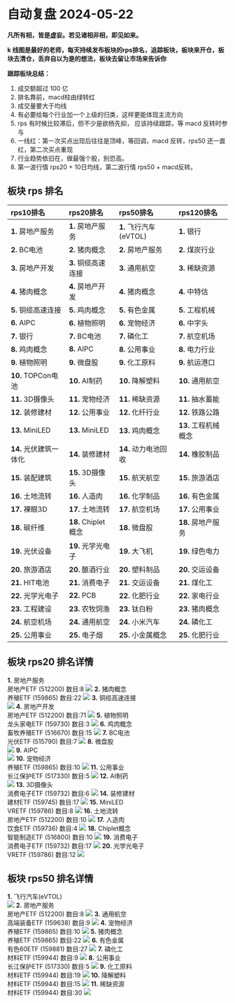 # 自动复盘 2024-05-22

**凡所有相，皆是虚妄。若见诸相非相，即见如来。**

**k 线图是最好的老师，每天持续发布板块的rps排名，追踪板块，板块来开仓，板块去清仓，丢弃自以为是的想法，板块去留让市场来告诉你**
        
**跟踪板块总结：**
1. 成交额超过 100 亿
2. 排名靠前，macd柱由绿转红
3. 成交量要大于均线
4. 有必要给每个行业加一个上级的归类，这样更能体现主流方向
5. rps 有时候比较滞后，但不少是欲杨先抑， 应该持续跟踪，等 macd 反转时参与
6. 一线红：第一次买点出现后往往是顶峰，等回调，macd 反转，rps50 还一直红，第二次买点重现
7. 行业趋势依旧在，做最强个股，别恐高。
8. 第一波行情 rps20 + 10日均线，第二波行情 rps50 + macd反转。
        
## 板块 rps 排名
| rps10排名              | rps20排名           | rps50排名              | rps120排名           |
|:-----------------------|:--------------------|:-----------------------|:---------------------|
| **1.** 房地产服务      | **1.** 房地产服务   | **1.** 飞行汽车(eVTOL) | **1.** 银行          |
| **2.** BC电池          | **2.** 猪肉概念     | **2.** 房地产服务      | **2.** 煤炭行业      |
| **3.** 房地产开发      | **3.** 铜缆高速连接 | **3.** 通用航空        | **3.** 稀缺资源      |
| **4.** 猪肉概念        | **4.** 房地产开发   | **4.** 猪肉概念        | **4.** 中特估        |
| **5.** 铜缆高速连接    | **5.** 鸡肉概念     | **5.** 有色金属        | **5.** 工程机械      |
| **6.** AIPC            | **6.** 植物照明     | **6.** 宠物经济        | **6.** 中字头        |
| **7.** 银行            | **7.** BC电池       | **7.** 磷化工          | **7.** 航空机场      |
| **8.** 鸡肉概念        | **8.** AIPC         | **8.** 公用事业        | **8.** 电力行业      |
| **9.** 植物照明        | **9.** 微盘股       | **9.** 化工原料        | **9.** 航运港口      |
| **10.** TOPCon电池     | **10.** AI制药      | **10.** 降解塑料       | **10.** 通用航空     |
| **11.** 3D摄像头       | **11.** 宠物经济    | **11.** 稀缺资源       | **11.** 抽水蓄能     |
| **12.** 装修建材       | **12.** 公用事业    | **12.** 化纤行业       | **12.** 铁路公路     |
| **13.** MiniLED        | **13.** MiniLED     | **13.** 鸡肉概念       | **13.** 工程机械概念 |
| **14.** 光伏建筑一体化 | **14.** 装修建材    | **14.** 动力电池回收   | **14.** 橡胶制品     |
| **15.** 装配建筑       | **15.** 3D摄像头    | **15.** 航天航空       | **15.** 旅游酒店     |
| **16.** 土地流转       | **16.** 人造肉      | **16.** 化学制品       | **16.** 有色金属     |
| **17.** 裸眼3D         | **17.** 土地流转    | **17.** 航空机场       | **17.** 公用事业     |
| **18.** 碳纤维         | **18.** Chiplet概念 | **18.** 微盘股         | **18.** 房地产服务   |
| **19.** 光伏设备       | **19.** 光学光电子  | **19.** 大飞机         | **19.** 绿色电力     |
| **20.** 旅游酒店       | **20.** 酿酒行业    | **20.** 塑料制品       | **20.** 交运设备     |
| **21.** HIT电池        | **21.** 消费电子    | **21.** 交运设备       | **21.** 煤化工       |
| **22.** 光学光电子     | **22.** PCB         | **22.** 化肥行业       | **22.** 家电行业     |
| **23.** 工程建设       | **23.** 农牧饲渔    | **23.** 钛白粉         | **23.** 猪肉概念     |
| **24.** 航空机场       | **24.** 通用航空    | **24.** 小米汽车       | **24.** 磷化工       |
| **25.** 公用事业       | **25.** 电子烟      | **25.** 小金属概念     | **25.** 化肥行业     |
## 板块 rps20 排名详情
**1.** 房地产服务<br/>房地产ETF (512200) 数目:8
 ![](https://sykent-blog-image.oss-cn-beijing.aliyuncs.com/quant/image/2024/5/1716364989544-tmp.jpg)
**2.** 猪肉概念<br/>养殖ETF (159865) 数目:22
 ![](https://sykent-blog-image.oss-cn-beijing.aliyuncs.com/quant/image/2024/5/1716364990967-tmp.jpg)
**3.** 铜缆高速连接<br/>
 ![](https://sykent-blog-image.oss-cn-beijing.aliyuncs.com/quant/image/2024/5/1716364991501-tmp.jpg)
**4.** 房地产开发<br/>房地产ETF (512200) 数目:71
 ![](https://sykent-blog-image.oss-cn-beijing.aliyuncs.com/quant/image/2024/5/1716364992485-tmp.jpg)
**5.** 植物照明<br/>龙头家电ETF (159730) 数目:3
 ![](https://sykent-blog-image.oss-cn-beijing.aliyuncs.com/quant/image/2024/5/1716364993444-tmp.jpg)
**6.** 鸡肉概念<br/>畜牧养殖ETF (516670) 数目:15
 ![](https://sykent-blog-image.oss-cn-beijing.aliyuncs.com/quant/image/2024/5/1716364994444-tmp.jpg)
**7.** BC电池<br/>光伏ETF (515790) 数目:7
 ![](https://sykent-blog-image.oss-cn-beijing.aliyuncs.com/quant/image/2024/5/1716364995263-tmp.jpg)
**8.** 微盘股<br/>
 ![](https://sykent-blog-image.oss-cn-beijing.aliyuncs.com/quant/image/2024/5/1716364995831-tmp.jpg)
**9.** AIPC<br/>
 ![](https://sykent-blog-image.oss-cn-beijing.aliyuncs.com/quant/image/2024/5/1716364996349-tmp.jpg)
**10.** 宠物经济<br/>养殖ETF (159865) 数目:10
 ![](https://sykent-blog-image.oss-cn-beijing.aliyuncs.com/quant/image/2024/5/1716364997307-tmp.jpg)
**11.** 公用事业<br/>长江保护ETF (517330) 数目:5
 ![](https://sykent-blog-image.oss-cn-beijing.aliyuncs.com/quant/image/2024/5/1716364998331-tmp.jpg)
**12.** AI制药<br/>
 ![](https://sykent-blog-image.oss-cn-beijing.aliyuncs.com/quant/image/2024/5/1716364998849-tmp.jpg)
**13.** 3D摄像头<br/>消费电子ETF (159732) 数目:6
 ![](https://sykent-blog-image.oss-cn-beijing.aliyuncs.com/quant/image/2024/5/1716364999832-tmp.jpg)
**14.** 装修建材<br/>建材ETF (159745) 数目:17
 ![](https://sykent-blog-image.oss-cn-beijing.aliyuncs.com/quant/image/2024/5/1716365000793-tmp.jpg)
**15.** MiniLED<br/>VRETF (159786) 数目:8
 ![](https://sykent-blog-image.oss-cn-beijing.aliyuncs.com/quant/image/2024/5/1716365001793-tmp.jpg)
**16.** 土地流转<br/>房地产ETF (512200) 数目:10
 ![](https://sykent-blog-image.oss-cn-beijing.aliyuncs.com/quant/image/2024/5/1716365002767-tmp.jpg)
**17.** 人造肉<br/>饮食ETF (159736) 数目:4
 ![](https://sykent-blog-image.oss-cn-beijing.aliyuncs.com/quant/image/2024/5/1716365003775-tmp.jpg)
**18.** Chiplet概念<br/>智能制造ETF (516800) 数目:10
 ![](https://sykent-blog-image.oss-cn-beijing.aliyuncs.com/quant/image/2024/5/1716365004687-tmp.jpg)
**19.** 消费电子<br/>消费电子ETF (159732) 数目:17
 ![](https://sykent-blog-image.oss-cn-beijing.aliyuncs.com/quant/image/2024/5/1716365005754-tmp.jpg)
**20.** 光学光电子<br/>VRETF (159786) 数目:12
 ![](https://sykent-blog-image.oss-cn-beijing.aliyuncs.com/quant/image/2024/5/1716365006737-tmp.jpg)

## 板块 rps50 排名详情
**1.** 飞行汽车(eVTOL)<br/>
 ![](https://sykent-blog-image.oss-cn-beijing.aliyuncs.com/quant/image/2024/5/1716365007433-tmp.jpg)
**2.** 房地产服务<br/>房地产ETF (512200) 数目:8
 ![](https://sykent-blog-image.oss-cn-beijing.aliyuncs.com/quant/image/2024/5/1716365008371-tmp.jpg)
**3.** 通用航空<br/>高端装备ETF (159638) 数目:9
 ![](https://sykent-blog-image.oss-cn-beijing.aliyuncs.com/quant/image/2024/5/1716365009399-tmp.jpg)
**4.** 宠物经济<br/>养殖ETF (159865) 数目:10
 ![](https://sykent-blog-image.oss-cn-beijing.aliyuncs.com/quant/image/2024/5/1716365010345-tmp.jpg)
**5.** 猪肉概念<br/>养殖ETF (159865) 数目:22
 ![](https://sykent-blog-image.oss-cn-beijing.aliyuncs.com/quant/image/2024/5/1716365011269-tmp.jpg)
**6.** 有色金属<br/>有色60ETF (159881) 数目:27
 ![](https://sykent-blog-image.oss-cn-beijing.aliyuncs.com/quant/image/2024/5/1716365012231-tmp.jpg)
**7.** 磷化工<br/>材料ETF (159944) 数目:9
 ![](https://sykent-blog-image.oss-cn-beijing.aliyuncs.com/quant/image/2024/5/1716365013168-tmp.jpg)
**8.** 公用事业<br/>长江保护ETF (517330) 数目:5
 ![](https://sykent-blog-image.oss-cn-beijing.aliyuncs.com/quant/image/2024/5/1716365014072-tmp.jpg)
**9.** 化工原料<br/>材料ETF (159944) 数目:19
 ![](https://sykent-blog-image.oss-cn-beijing.aliyuncs.com/quant/image/2024/5/1716365015040-tmp.jpg)
**10.** 降解塑料<br/>材料ETF (159944) 数目:15
 ![](https://sykent-blog-image.oss-cn-beijing.aliyuncs.com/quant/image/2024/5/1716365016057-tmp.jpg)
**11.** 稀缺资源<br/>材料ETF (159944) 数目:30
 ![](https://sykent-blog-image.oss-cn-beijing.aliyuncs.com/quant/image/2024/5/1716365017115-tmp.jpg)

